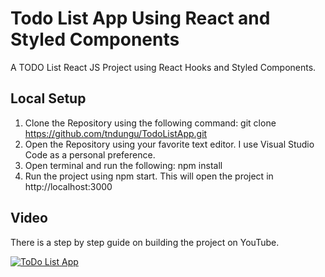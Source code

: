 # Todo List App Using React and Styled Components

A TODO List React JS Project using React Hooks and Styled Components.

## Local Setup

1. Clone the Repository using the following command: git clone https://github.com/tndungu/TodoListApp.git
2. Open the Repository using your favorite text editor. I use Visual Studio Code as a personal preference.
3. Open terminal and run the following: npm install
4. Run the project using npm start. This will open the project in http://localhost:3000

## Video
There is a step by step guide on building the project on YouTube. 

[![ToDo List App](https://img.youtube.com/vi/YTL99dkidzU/0.jpg)](https://www.youtube.com/embed/YTL99dkidzU) <br/>
